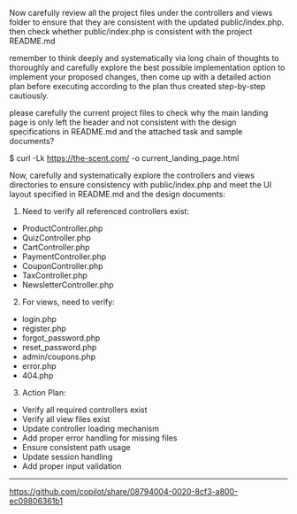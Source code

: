 Now carefully review all the project files under the controllers and views folder to ensure that they are consistent with the updated public/index.php. then check whether public/index.php is consistent with the project README.md

remember to think deeply and systematically via long chain of thoughts to thoroughly and carefully explore the best possible implementation option to implement your proposed changes, then come up with a detailed action plan before executing according to the plan thus created step-by-step cautiously.

please carefully the current project files to check why the main landing page is only left the header and not consistent with the design specifications in README.md and the attached task and sample documents?

$ curl -Lk https://the-scent.com/ -o current_landing_page.html

Now, carefully and systematically explore the controllers and views directories to ensure consistency with public/index.php and meet the UI layout specified in README.md and the design documents:

1. Need to verify all referenced controllers exist:
- ProductController.php
- QuizController.php
- CartController.php
- PaymentController.php
- CouponController.php
- TaxController.php
- NewsletterController.php

2. For views, need to verify:
- login.php
- register.php
- forgot_password.php
- reset_password.php
- admin/coupons.php
- error.php
- 404.php

3. Action Plan:

- Verify all required controllers exist
- Verify all view files exist
- Update controller loading mechanism
- Add proper error handling for missing files
- Ensure consistent path usage
- Update session handling
- Add proper input validation 

---
https://github.com/copilot/share/08794004-0020-8cf3-a800-ec09806361b1

